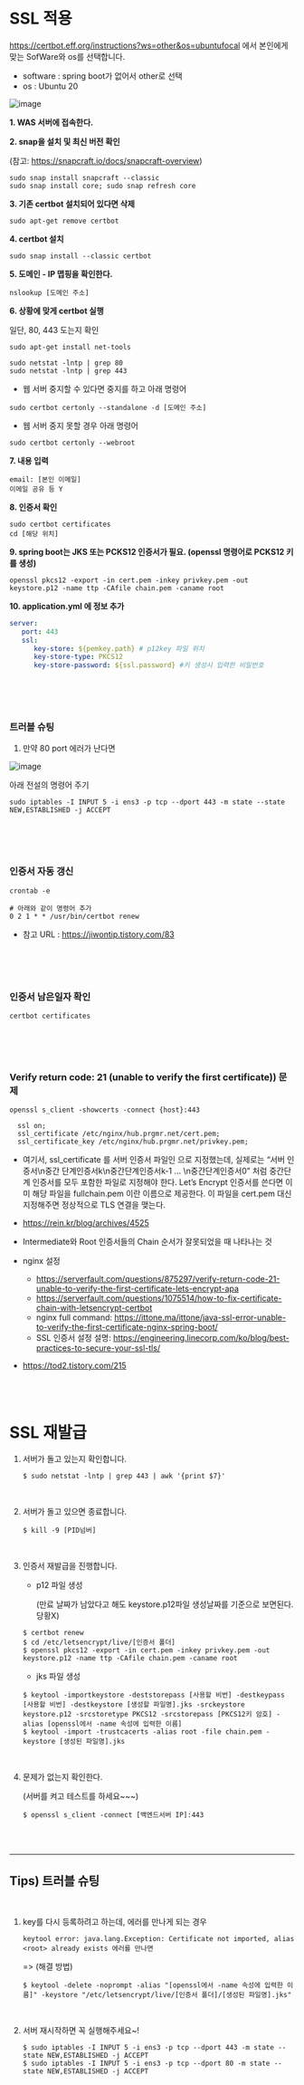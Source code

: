 # SSL 적용

https://certbot.eff.org/instructions?ws=other&os=ubuntufocal 에서 본인에게 맞는 SofWare와 os를 선택합니다.

- software : spring boot가 없어서 other로 선택
- os : Ubuntu 20

![image](https://user-images.githubusercontent.com/42775225/150618704-01990d23-aded-4f71-ae17-b66299f88ab4.png)


__1. WAS 서버에 접속한다.__

__2. snap을 설치 및 최신 버전 확인__

(참고: https://snapcraft.io/docs/snapcraft-overview)

```shell
sudo snap install snapcraft --classic
sudo snap install core; sudo snap refresh core
```

__3. 기존 certbot 설치되어 있다면 삭제__

```shell
sudo apt-get remove certbot
```

__4. certbot 설치__

```
sudo snap install --classic certbot
```

__5. 도메인 - IP 맵핑을 확인한다.__

```
nslookup [도메인 주소]
```


__6. 상황에 맞게 certbot 실행__

일단, 80, 443 도는지 확인

```shell
sudo apt-get install net-tools

sudo netstat -lntp | grep 80
sudo netstat -lntp | grep 443
```

- 웹 서버 중지할 수 있다면 중지를 하고 아래 명령어

```shell
sudo certbot certonly --standalone -d [도메인 주소]
```

- 웹 서버 중지 못할 경우 아래 명령어

```shell
sudo certbot certonly --webroot
```

__7. 내용 입력__

   ```
   email: [본인 이메일]
   이메일 공유 등 Y
   ```

__8. 인증서 확인__

   ```shell
   sudo certbot certificates
   cd [해당 위치]
   ```

__9. spring boot는 JKS 또는 PCKS12 인증서가 필요. (openssl 명령어로 PCKS12 키를 생성)__

```shell
openssl pkcs12 -export -in cert.pem -inkey privkey.pem -out keystore.p12 -name ttp -CAfile chain.pem -caname root
```

__10. application.yml 에 정보 추가__

```yaml
server:
   port: 443
   ssl:
      key-store: ${pemkey.path} # p12key 파일 위치
      key-store-type: PKCS12
      key-store-password: ${ssl.password} #키 생성시 입력한 비밀번호
```

<br />
<br />
<br />


### 트러블 슈팅

1. 만약 80 port 에러가 난다면

![image](https://user-images.githubusercontent.com/42775225/150620601-e78ddc1b-6036-4979-8828-41fbcc4bf2c8.png)

아래 전설의 명령어 주기

```
sudo iptables -I INPUT 5 -i ens3 -p tcp --dport 443 -m state --state NEW,ESTABLISHED -j ACCEPT
```



<br />
<br />
<br />

### 인증서 자동 갱신
```shell
crontab -e

# 아래와 같이 명령어 추가
0 2 1 * * /usr/bin/certbot renew
```
- 참고 URL : https://jiwontip.tistory.com/83

<br />
<br />
<br />

### 인증서 남은일자 확인
```
certbot certificates
```

<br />
<br />
<br />

### Verify return code: 21 (unable to verify the first certificate)) 문제

```
openssl s_client -showcerts -connect {host}:443
```


```
  ssl on;
  ssl_certificate /etc/nginx/hub.prgmr.net/cert.pem;
  ssl_certificate_key /etc/nginx/hub.prgmr.net/privkey.pem;
```
- 여기서, ssl_certificate 를 서버 인증서 파일인 으로 지정했는데, 실제로는 “서버 인증서\n중간 단계인증서k\n중간단계인증서k-1 … \n중간단계인증서0” 처럼 중간단계 인증서를 모두 포함한 파일로 지정해야 한다. Let’s Encrypt 인증서를 쓴다면 이미 해당 파일을 fullchain.pem 이란 이름으로 제공한다. 이 파일을 cert.pem 대신 지정해주면 정상적으로 TLS 연결을 맺는다.
- https://rein.kr/blog/archives/4525


- Intermediate와 Root 인증서들의 Chain 순서가 잘못되었을 때 나타나는 것
- nginx 설정
   - https://serverfault.com/questions/875297/verify-return-code-21-unable-to-verify-the-first-certificate-lets-encrypt-apa
   - https://serverfault.com/questions/1075514/how-to-fix-certificate-chain-with-letsencrypt-certbot
   - nginx full command: https://ittone.ma/ittone/java-ssl-error-unable-to-verify-the-first-certificate-nginx-spring-boot/
   - SSL 인증서 설정 설명: https://engineering.linecorp.com/ko/blog/best-practices-to-secure-your-ssl-tls/
- https://tod2.tistory.com/215


<br />
<br />


# SSL 재발급

1. 서버가 돌고 있는지 확인합니다.

    ```shell
    $ sudo netstat -lntp | grep 443 | awk '{print $7}'
    ```

<br />

2. 서버가 돌고 있으면 종료합니다.

    ```shell
    $ kill -9 [PID넘버]
    ```

<br />

3. 인증서 재발급을 진행합니다. 
    
    - p12 파일 생성 
    
        (만료 날짜가 남았다고 해도 keystore.p12파일 생성날짜를 기준으로 보면된다. 당황X)

    ```shell
    $ certbot renew
    $ cd /etc/letsencrypt/live/[인증서 폴더]
    $ openssl pkcs12 -export -in cert.pem -inkey privkey.pem -out keystore.p12 -name ttp -CAfile chain.pem -caname root
    ```

    - jks 파일 생성

    ```shell
    $ keytool -importkeystore -deststorepass [사용할 비번] -destkeypass [사용할 비번] -destkeystore [생성할 파일명].jks -srckeystore keystore.p12 -srcstoretype PKCS12 -srcstorepass [PKCS12키 암호] -alias [openssl에서 -name 속성에 입력한 이름]
    $ keytool -import -trustcacerts -alias root -file chain.pem -keystore [생성된 파일명].jks
    ```

<br />

4. 문제가 없는지 확인한다.

    (서버를 켜고 테스트를 하세요~~~)

    ```shell
    $ openssl s_client -connect [백엔드서버 IP]:443
    ```

<br />
<br />
<hr />

## Tips) 트러블 슈팅

<br />

1. key를 다시 등록하려고 하는데, 에러를 만나게 되는 경우
    ```
    keytool error: java.lang.Exception: Certificate not imported, alias <root> already exists 에러를 만나면
    ```

    => (해결 방법)
    ```shell
    $ keytool -delete -noprompt -alias "[openssl에서 -name 속성에 입력한 이름]" -keystore "/etc/letsencrypt/live/[인증서 폴더]/[생성된 파일명].jks"
    ```

<br />

2. 서버 재시작하면 꼭 실행해주세요~!

    ```shell
    $ sudo iptables -I INPUT 5 -i ens3 -p tcp --dport 443 -m state --state NEW,ESTABLISHED -j ACCEPT
    $ sudo iptables -I INPUT 5 -i ens3 -p tcp --dport 80 -m state --state NEW,ESTABLISHED -j ACCEPT
    ```